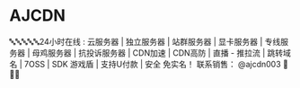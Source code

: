 # AJCDN
🔤🔤🔤🔤🔤24小时在线 : 云服务器 | 独立服务器 | 站群服务器 | 显卡服务器 | 专线服务器 | 母鸡服务器 | 抗投诉服务器 | CDN加速 | CDN高防 | 直播 - 推拉流 | 跳转域名 | 7OSS | SDK 游戏盾 | 支持U付款 | 安全 免实名！   联系销售： @ajcdn003  🌼🥳🤩
